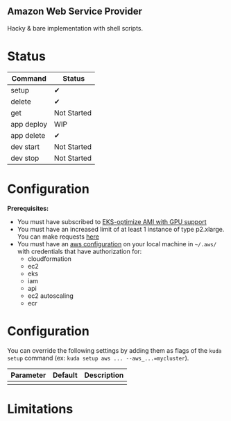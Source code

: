 ## Amazon Web Service Provider

Hacky & bare implementation with shell scripts.

# Status

| Command | Status |
| - | - |
| setup | ✔ |
| delete | ✔ |
| get | Not Started |
| app deploy | WIP |
| app delete | ✔ |
| dev start | Not Started |
| dev stop | Not Started |

# Configuration

**Prerequisites:**
- You must have subscribed to [EKS-optimize AMI with GPU support](https://aws.amazon.com/marketplace/pp/B07GRHFXGM)
- You must have an increased limit of at least 1 instance of type p2.xlarge. You can make requests [here](http://aws.amazon.com/contact-us/ec2-request)
- You must have an [aws configuration](https://docs.aws.amazon.com/cli/latest/userguide/cli-configure-files.html) on your local machine in `~/.aws/` with credentials that have authorization for:
    - cloudformation
    - ec2
    - eks
    - iam
    - api
    - ec2 autoscaling
    - ecr

# Configuration

You can override the following settings by adding them as flags of the `kuda setup` command (ex: `kuda setup aws ... --aws_...=mycluster`).

| Parameter | Default | Description |
| - | - | - |
| | | |


# Limitations
